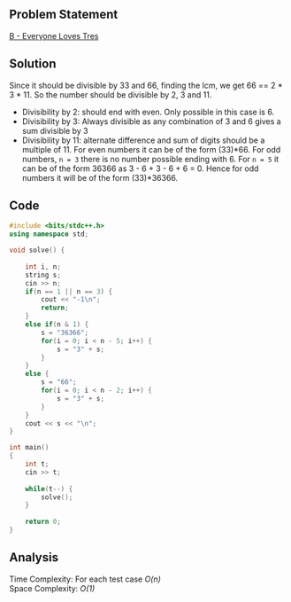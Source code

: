 ## Problem Statement
[B - Everyone Loves Tres](https://codeforces.com/problemset/problem/2035/B)

## Solution
Since it should be divisible by 33 and 66, finding the lcm, we get 66 == 2 * 3 * 11. So the number should be divisible by 2, 3 and 11. 
<br>
+ Divisibility by 2: should end with even. Only possible in this case is 6.
+ Divisibility by 3: Always divisible as any combination of 3 and 6 gives a sum divisible by 3
+ Divisibility by 11: alternate difference and sum of digits should be a multiple of 11. For even numbers it can be of the form (33)*66. For odd numbers, `n = 3` there is no number possible ending with 6. For `n = 5` it can be of the form 36366 as 3 - 6 + 3 - 6 + 6 = 0. Hence for odd numbers it will be of the form (33)*36366.

## Code
```cpp
#include <bits/stdc++.h>
using namespace std;

void solve() {
    
    int i, n;
    string s;
    cin >> n;
    if(n == 1 || n == 3) {
        cout << "-1\n";
        return;
    }
    else if(n & 1) {
        s = "36366";
        for(i = 0; i < n - 5; i++) {
            s = "3" + s;
        }
    }
    else {
        s = "66";
        for(i = 0; i < n - 2; i++) {
            s = "3" + s;
        }
    }
    cout << s << "\n";
}

int main() 
{
    int t;
    cin >> t;
    
    while(t--) {
        solve();
    }
    
    return 0;
}

```

## Analysis
Time Complexity: For each test case <i>O(n)</i>
<br>
Space Complexity: <i>O(1)</i>
